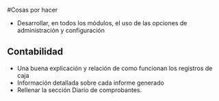 #Cosas por hacer

* Desarrollar, en todos los módulos, el uso de las opciones de administración y configuración

## Contabilidad
* Una buena explicación y relación de como funcionan los registros de caja
* Información detallada sobre cada informe generado
* Rellenar la sección Diario de comprobantes.
